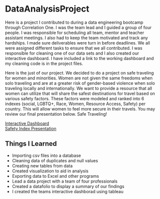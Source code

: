 <h1>DataAnalysisProject</h1>


<p>Here is a project I contributed to during a data engineering bootcamp through Correlation One. I was the team lead and I guided a group of four people. I was responsible for scheduling all team, mentor and teacher assistant meetings. I also had to keep the team motivated and track any hardships. I made sure deliverables were turn in before deadlines. We all were assigned different tasks to ensure that we all contributed. I was responsible for cleaning one of our data sets and I also created our interactive dashboard. I have included a link to the working dashboard and my cleaning code is in the project files.</p>

<p>Here is the just of our project. We decided to do a project on safe traveling for women and minorities. Women are not given the same freedoms when solo traveling and are at a greater risk of gender-based violence when solo traveling locally and internationally. We want to provide a resource that all women can utilize that will share the safest destinations for travel based on various safety factors. These factors were modeled and ranked into 6 indexes (social, LGBTQ+, Race, Women, Resource Access, Safety) per country. This will allow women to feel more secure in their travels. You may review our final presentation below. Safe Traveling!</p>

[Interactive Dashboard](https://public.tableau.com/views/Team16Dashboard/Missionpage?:language=en-US&publish=yes&:display_count=n&:origin=viz_share_link) <br>
[Safety Index Presentation](https://drive.google.com/file/d/1tCafBT0xwrQGeVIPnjDqIkicf4u38KMU/view?usp=sharing)


<h2>Things I Learned</h2>

<ul>
  <li>Importing csv files into a database</li>
  <li>Cleaning data of duplicates and null values</li>
  <li>Creating new tables from data</li>
  <li>Created visualization to aid in analysis</li>
  <li>Exporting data to Excel and other programs</li>
  <li>Lead a data project with a team of four professionals</li>
  <li>Created a datafolio to display a summary of our findings</li>
  <li>I created the teams interactive dashborad using tableau</li>
</ul>

